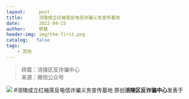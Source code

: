 ```yaml
---
layout:     post
title:      涪陵成立红袖笼反电信诈骗义务宣传基地
date:       2022-04-15
author:     转载
header-img: img/the-first.png
catalog:   false
tags:
    - 其他
---
```


<blockquote><p>转载：涪陵区反诈骗中心<br>
来源：微信公众号</p></blockquote>

![]({{site.baseurl}}/postimg/nM8NWwbNctiaHId2a76RaKeyWUyWRuiboNVqFI8Q0icI72xhPchV6nByF5qpqCzTKP8iaBkbdZcFcUYHcADq1ic6T8Q.jpeg)
#涪陵成立红袖笼反电信诈骗义务宣传基地
原创**涪陵区反诈骗中心**发表于
